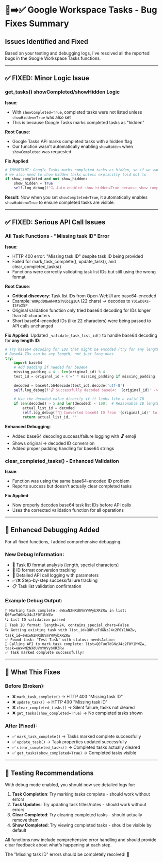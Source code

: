 # 🐛➡️✅ Google Workspace Tasks - Bug Fixes Summary

## Issues Identified and Fixed

Based on your testing and debugging logs, I've resolved all the reported bugs in the Google Workspace Tasks functions.

---

## ✅ **FIXED: Minor Logic Issue**

### **get_tasks() showCompleted/showHidden Logic**

**Issue**: 
- With `showCompleted=True`, completed tasks were not listed unless `showHidden=True` was also set
- This is because Google Tasks marks completed tasks as "hidden"

**Root Cause**: 
- Google Tasks API marks completed tasks with a hidden flag
- Our function wasn't automatically enabling `showHidden` when `showCompleted` was requested

**Fix Applied**: 
```python
# IMPORTANT: Google Tasks marks completed tasks as hidden, so if we want completed tasks,
# we also need to show hidden tasks unless explicitly told not to
if show_completed and not show_hidden:
    show_hidden = True
    self.log_debug(f"🔍 Auto-enabled show_hidden=True because show_completed=True (completed tasks are marked as hidden)")
```

**Result**: Now when you set `showCompleted=True`, it automatically enables `showHidden=True` to ensure completed tasks are visible.

---

## ✅ **FIXED: Serious API Call Issues**

### **All Task Functions - "Missing task ID" Error**

**Issue**: 
- HTTP 400 error: "Missing task ID" despite task ID being provided
- Failed for mark_task_complete(), update_task(), and clear_completed_tasks()
- Functions were correctly validating task list IDs but still using the wrong format

**Root Cause**: 
- **Critical discovery**: Task list IDs from Open-WebUI are base64-encoded
- Example: `WURpd0QwWHMtSTVGb1g1UA` (22 chars) → decodes to `YDiwD0Xs-I5FoX5P`
- Original validation function only tried base64 decoding for IDs longer than 50 characters
- Short base64-encoded IDs (like 22 characters) were being passed to API calls unchanged

**Fix Applied**:
Updated `_validate_task_list_id()` to handle base64 decoding for **any length ID**:
```python
# Try base64 decoding for IDs that might be encoded (try for any length)
# Base64 IDs can be any length, not just long ones
try:
    import base64
    # Add padding if needed for base64
    missing_padding = 4 - len(original_id) % 4
    test_id = original_id + ('=' * missing_padding if missing_padding != 4 else '')
    
    decoded = base64.b64decode(test_id).decode('utf-8')
    self.log_debug(f"🔓 Successfully decoded base64: '{original_id}' -> '{decoded}'")
    
    # Use the decoded value directly if it looks like a valid ID
    if len(decoded) > 5 and len(decoded) < 100:  # Reasonable ID length
        actual_list_id = decoded
        self.log_debug(f"🔄 Converted base64 ID from '{original_id}' to '{actual_list_id}'")
        return actual_list_id, ""
```

**Enhanced Debugging**:
- Added base64 decoding success/failure logging with 🔓 emoji
- Shows original → decoded ID conversion
- Added proper padding handling for base64 strings

### **clear_completed_tasks() - Enhanced Validation**

**Issue**:
- Function was using the same base64-encoded ID problem
- Reports success but doesn't actually clear completed tasks

**Fix Applied**:
- Now properly decodes base64 task list IDs before API calls
- Uses the corrected validation function for all operations

---

## 🔧 **Enhanced Debugging Added**

For all fixed functions, I added comprehensive debugging:

### **New Debug Information**:
- 📝 Task ID format analysis (length, special characters)
- 🔄 ID format conversion tracking  
- 🚀 Detailed API call logging with parameters
- ✅/❌ Step-by-step success/failure tracking
- 📋 Task list validation confirmation

### **Example Debug Output**:
```
🚀 Marking task complete: eWxwN2NXdUVmYWVybXRZRw in list: Q0FueTdGNzJ4c2F0Y1hWZw
🔍 List ID validation passed
📝 Task ID format: length=24, contains_special_chars=False
🔍 Getting existing task with list_id=Q0FueTdGNzJ4c2F0Y1hWZw, task_id=eWxwN2NXdUVmYWVybXRZRw
✅ Found task: 'Test Task' with status: needsAction
🚀 Calling API to mark task complete: list=Q0FueTdGNzJ4c2F0Y1hWZw, task=eWxwN2NXdUVmYWVybXRZRw
✅ Task marked complete successfully!
```

---

## 🎯 **What This Fixes**

### **Before (Broken)**:
- ❌ `mark_task_complete()` → HTTP 400 "Missing task ID"
- ❌ `update_task()` → HTTP 400 "Missing task ID"  
- ❌ `clear_completed_tasks()` → Silent failure, tasks not cleared
- ❌ `get_tasks(show_completed=True)` → No completed tasks shown

### **After (Fixed)**:
- ✅ `mark_task_complete()` → Tasks marked complete successfully
- ✅ `update_task()` → Task properties updated successfully
- ✅ `clear_completed_tasks()` → Completed tasks actually cleared
- ✅ `get_tasks(show_completed=True)` → Completed tasks visible

---

## 🧪 **Testing Recommendations**

With debug mode enabled, you should now see detailed logs for:

1. **Task Completion**: Try marking tasks complete - should work without errors
2. **Task Updates**: Try updating task titles/notes - should work without errors  
3. **Clear Completed**: Try clearing completed tasks - should actually remove them
4. **Show Completed**: Try viewing completed tasks - should be visible by default

All functions now include comprehensive error handling and should provide clear feedback about what's happening at each step.

The "Missing task ID" errors should be completely resolved! 🎉